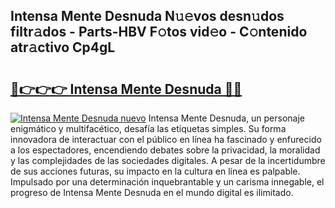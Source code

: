 ## Intensa Mente Desnuda N𝚞𝚎vos desn𝚞dos filtr𝚊dos - Parts-HBV F𝚘tos vid𝚎o - C𝚘ntenido atr𝚊ctivo Cp4gL

# <h2><a href="http://mb47qu.tromn.icu/?c=Intensa+Mente+Desnuda">🔗👉👉👉 Intensa Mente Desnuda 🔗🔗</a></h2>

[![Intensa Mente Desnuda nuevo](https://i.imgur.com/pEAQMta.gif)](http://mb47qu.tromn.icu/?c=Intensa+Mente+Desnuda)
Intensa Mente Desnuda, un personaje enigmático y multifacético, desafía las etiquetas simples. Su forma innovadora de interactuar con el público en línea ha fascinado y enfurecido a los espectadores, encendiendo debates sobre la privacidad, la moralidad y las complejidades de las sociedades digitales. A pesar de la incertidumbre de sus acciones futuras, su impacto en la cultura en línea es palpable. Impulsado por una determinación inquebrantable y un carisma innegable, el progreso de Intensa Mente Desnuda en el mundo digital es ilimitado.
